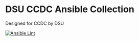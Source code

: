 
# DSU CCDC Ansible Collection

Designed for CCDC by DSU

[![Ansible Lint](https://github.com/dsiemienas03/ccdc-ansible/actions/workflows/ansible_lint.yml/badge.svg)](https://github.com/dsiemienas03/ccdc-ansible/actions/workflows/ansible_lint.yml)

